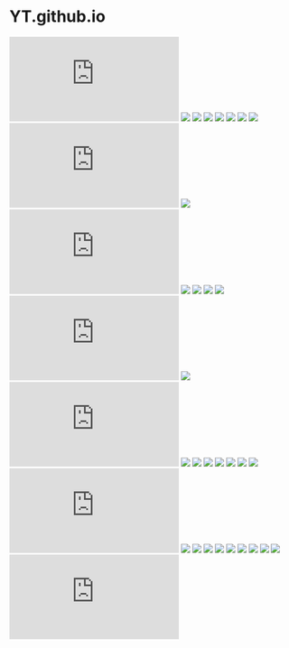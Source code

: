 # YT.github.io
![Web](https://github.com/Shakti-7093/YT/blob/main/index.html)
![](https://github.com/Shakti-7093/YT.github.io/blob/main/130-1304578_notification-comments-notification-icon-svg.png)
![](https://github.com/Shakti-7093/YT.github.io/blob/main/2282223.png)
![](https://github.com/Shakti-7093/YT.github.io/blob/main/2481186-200.png)
![](https://github.com/Shakti-7093/YT.github.io/blob/main/25694.png)
![](https://github.com/Shakti-7093/YT.github.io/blob/main/2961948.png)
![](https://github.com/Shakti-7093/YT.github.io/blob/main/52735-200.png)
![](https://github.com/Shakti-7093/YT.github.io/blob/main/8gzcr6RpGStvZFA2qRt4v6-1200-80.jpg)
![](https://github.com/Shakti-7093/YT.github.io/blob/main/PlayVideo.html)
![](https://github.com/Shakti-7093/YT.github.io/blob/main/Search.png)
![](https://github.com/Shakti-7093/YT.github.io/blob/main/ShaktiYT.html)
![](https://github.com/Shakti-7093/YT.github.io/blob/main/ShaktiYT.png)
![](https://github.com/Shakti-7093/YT.github.io/blob/main/YT.png)
![](https://github.com/Shakti-7093/YT.github.io/blob/main/dislike.png)
![](https://github.com/Shakti-7093/YT.github.io/blob/main/explore-icon-png-6.jpg)
![](https://github.com/Shakti-7093/YT.github.io/blob/main/home.html)
![](https://github.com/Shakti-7093/YT.github.io/blob/main/icon.png)
![](https://github.com/Shakti-7093/YT.github.io/blob/main/index.html)
![](https://github.com/Shakti-7093/YT.github.io/blob/main/like.png)
![](https://github.com/Shakti-7093/YT.github.io/blob/main/more-512.png)
![](https://github.com/Shakti-7093/YT.github.io/blob/main/png-transparent-cloud-upload-upload-cloud-file-storage-project-management-icon.png)
![](https://github.com/Shakti-7093/YT.github.io/blob/main/png-transparent-computer-icons-home-house-home-angle-building-rectangle-thumbnail.png)
![](https://github.com/Shakti-7093/YT.github.io/blob/main/pngtree-menu-vector-icon-png-image_3791388.jpg)
![](https://github.com/Shakti-7093/YT.github.io/blob/main/save.png)
![](https://github.com/Shakti-7093/YT.github.io/blob/main/share.png)
![](https://github.com/Shakti-7093/YT.github.io/blob/main/style.css)
![](https://github.com/Shakti-7093/YT.github.io/blob/main/thumbnil1.jpg)
![](https://github.com/Shakti-7093/YT.github.io/blob/main/thumbnil2.jpg)
![](https://github.com/Shakti-7093/YT.github.io/blob/main/thumbnil3.jpg)
![](https://github.com/Shakti-7093/YT.github.io/blob/main/thumbnil4.jpg)
![](https://github.com/Shakti-7093/YT.github.io/blob/main/thumbnil5.png)
![](https://github.com/Shakti-7093/YT.github.io/blob/main/thumbnil6.jpg)
![](https://github.com/Shakti-7093/YT.github.io/blob/main/thumbnil7.jpg)
![](https://github.com/Shakti-7093/YT.github.io/blob/main/user-286.png)
![](https://github.com/Shakti-7093/YT.github.io/blob/main/youtube_subscription_icon_136007.png)
![](https://github.com/Shakti-7093/YT.github.io/blob/main/yt.js)
